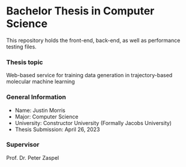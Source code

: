 # Bachelor Thesis in Computer Science

This repository holds the front-end, back-end, as well as performance testing files.

### Thesis topic

Web-based service for training data generation in trajectory-based molecular machine learning

### General Information

-   Name: Justin Morris
-   Major: Computer Science
-   University: Constructor University (Formally Jacobs University)
-   Thesis Submission: April 26, 2023

### Supervisor

Prof. Dr. Peter Zaspel
